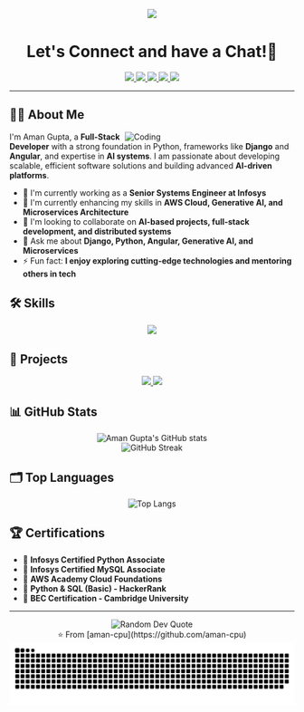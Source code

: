 <p align="center">
  <img src="https://capsule-render.vercel.app/api?type=waving&color=gradient&text=Hi,%20Folks!&height=100&section=header"/>
</p>

<h1 align="center">
  Let's Connect and have a Chat!💬
</h1>

<p align="center">
<a href="https://www.linkedin.com/in/aman-gupta-158881189/">
  <img src="https://skillicons.dev/icons?i=linkedin">
</a>
<a href="https://github.com/aman-cpu/aman-cpu/">
  <img src="https://skillicons.dev/icons?i=github">
</a>
<a href="https://www.instagram.com/aman._.gupta22/">
  <img src="https://skillicons.dev/icons?i=instagram">
</a>
<a href="mailto:amanguptaag.00@gmail.com">
  <img src="https://skillicons.dev/icons?i=gmail"/>
</a>
<a href="https://aman-cpu.github.io/Aman-Gupta-Portfolio/">
  <img src="https://img.icons8.com/fluent/48/000000/domain.png"/>
</a>
</p>


---

## 👨‍💻 About Me

<img align="right" alt="Coding" width="300" src="https://media.giphy.com/media/qgQUggAC3Pfv687qPC/giphy.gif">

I'm Aman Gupta, a **Full-Stack Developer** with a strong foundation in Python, frameworks like **Django** and **Angular**, and expertise in **AI systems**. I am passionate about developing scalable, efficient software solutions and building advanced **AI-driven platforms**.

- 🔭 I'm currently working as a **Senior Systems Engineer at Infosys**
- 🌱 I'm currently enhancing my skills in **AWS Cloud, Generative AI, and Microservices Architecture**
- 👯 I'm looking to collaborate on **AI-based projects, full-stack development, and distributed systems**
- 💬 Ask me about **Django, Python, Angular, Generative AI, and Microservices**
- ⚡ Fun fact: **I enjoy exploring cutting-edge technologies and mentoring others in tech**

## 🛠️ Skills

<p align="center">
  <a href="https://skillicons.dev">
    <img src="https://skillicons.dev/icons?i=python,django,angular,docker,git,kubernetes,c,cpp,java,ts,js,nodejs,html,css,sass,githubactions,vscode,postgres,mysql,mongodb,postman,powershell,opencv,windows,linux,ubuntu,tailwind,redis,nginx,grafana,ai,anaconda,aws,bash,npm,selenium,redhat" />
  </a>
</p>

## 🚀 Projects

<div align="center">
  <a href="https://github.com/aman-cpu/Melodi">
    <img src="https://github-readme-stats.vercel.app/api/pin/?username=aman-cpu&repo=Melodi&theme=radical" />
  </a>
  <a href="https://github.com/aman-cpu/microservices-performance-testing-platform">
    <img src="https://github-readme-stats.vercel.app/api/pin/?username=aman-cpu&repo=microservices-performance-testing-platform&theme=radical" />
  </a>
</div>

## 📊 GitHub Stats

<div align="center">
  <img src="https://github-readme-stats.vercel.app/api?username=aman-cpu&show_icons=true&theme=radical" alt="Aman Gupta's GitHub stats" />
</div>

<div align="center">
  <img src="https://github-readme-streak-stats.herokuapp.com/?user=aman-cpu&theme=radical" alt="GitHub Streak" />
</div>

## 🗂️ Top Languages

<div align="center">
  <img src="https://github-readme-stats.vercel.app/api/top-langs/?username=aman-cpu&layout=compact&theme=radical" alt="Top Langs" />
</div>

## 🏆 Certifications

- 📜 **Infosys Certified Python Associate**
- 📜 **Infosys Certified MySQL Associate**
- 📜 **AWS Academy Cloud Foundations**
- 📜 **Python & SQL (Basic) - HackerRank**
- 📜 **BEC Certification - Cambridge University**


---

<div align="center">
  <img src="https://quotes-github-readme.vercel.app/api?type=horizontal&theme=radical" alt="Random Dev Quote" />
</div>

<div align="center">
  ⭐️ From [aman-cpu](https://github.com/aman-cpu)
</div>

<div align="center">
  <img src="https://raw.githubusercontent.com/platane/snk/output/github-contribution-grid-snake.svg" alt="Snake animation" />
</div>
